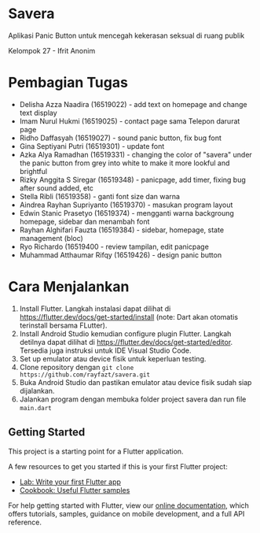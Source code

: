 # Savera
Aplikasi Panic Button untuk mencegah kekerasan seksual di ruang publik

Kelompok 27 - Ifrit Anonim

# Pembagian Tugas
- Delisha Azza Naadira (16519022) - add text on homepage and change text display
- Imam Nurul Hukmi (16519025) - contact page sama Telepon darurat page
- Ridho Daffasyah (16519027) - sound panic button, fix bug font
- Gina Septiyani Putri (16519301) - update font
- Azka Alya Ramadhan (16519331) - changing the color of "savera" under the panic button from grey into white to make it more lookful and brightful
- Rizky Anggita S Siregar (16519348) - panicpage, add timer, fixing bug after sound added, etc
- Stella Ribli (16519358) - ganti font size dan warna
- Aindrea Rayhan Supriyanto (16519370) - masukan program layout
- Edwin Stanic Prasetyo (16519374) - mengganti warna backgroung homepage, sidebar dan menambah font
- Rayhan Alghifari Fauzta (16519384) - sidebar, homepage, state management (bloc)
- Ryo Richardo (16519400 - review tampilan, edit panicpage
- Muhammad Atthaumar Rifqy (16519426) - design panic button

# Cara Menjalankan
1. Install Flutter. Langkah instalasi dapat dilihat di https://flutter.dev/docs/get-started/install (note: Dart akan otomatis terinstall bersama FLutter).
2. Install Android Studio kemudian configure plugin Flutter. Langkah detilnya dapat dilihat di https://flutter.dev/docs/get-started/editor. Tersedia juga instruksi untuk IDE Visual Studio Code.
3. Set up emulator atau device fisik untuk keperluan testing.
4. Clone repository dengan `git clone https://github.com/rayfazt/savera.git`
5. Buka Android Studio dan pastikan emulator atau device fisik sudah siap dijalankan.
6. Jalankan program dengan membuka folder project savera dan run file `main.dart`

## Getting Started

This project is a starting point for a Flutter application.

A few resources to get you started if this is your first Flutter project:

- [Lab: Write your first Flutter app](https://flutter.dev/docs/get-started/codelab)
- [Cookbook: Useful Flutter samples](https://flutter.dev/docs/cookbook)

For help getting started with Flutter, view our
[online documentation](https://flutter.dev/docs), which offers tutorials,
samples, guidance on mobile development, and a full API reference.
